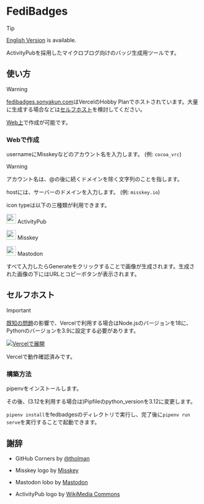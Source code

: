 # FediBadges
> [!TIP]
> [English Version](https://github.com/sonyakun/fedibadges/blob/master/README.md) is available.

ActivityPubを採用したマイクロブログ向けのバッジ生成用ツールです。

## 使い方
> [!WARNING]
> [fedibadges.sonyakun.com](https://fedibadges.sonyakun.com)はVercelのHobby Planでホストされています。大量に生成する場合などは[セルフホスト](#セルフホスト)を検討してください。

[Web上](https://fedibadges.sonyakun.com)で作成が可能です。

### Webで作成
usernameにMisskeyなどのアカウント名を入力します。 (例: `cocoa_vrc`)
> [!WARNING]
> アカウント名は、@の後に続くドメインを除く文字列のことを指します。

hostには、サーバーのドメインを入力します。 (例: `misskey.io`)

icon typeは以下の三種類が利用できます。
<p><img src="https://upload.wikimedia.org/wikipedia/commons/thumb/f/f2/ActivityPub-logo-symbol.svg/130px-ActivityPub-logo-symbol.svg.png" height=25 width=25> ActivityPub</p>
<p><img src="https://assets.misskey-hub.net/public/icon.png" height=25 width=25> Misskey</p>
<p><img src="https://joinmastodon.org/logos/logo-purple.svg" height=25 width=25> Mastodon</p>

すべて入力したらGenerateをクリックすることで画像が生成されます。生成された画像の下にはURLとコピーボタンが表示されます。

## セルフホスト
> [!IMPORTANT]
> [既知の問題](https://github.com/vercel/vercel/issues/11545)の影響で、Vercelで利用する場合はNode.jsのバージョンを18に、Pythonのバージョンを3.9に設定する必要があります。

[![Vercelで展開](https://vercel.com/button)](https://vercel.com/new/clone?repository-url=https%3A%2F%2Fgithub.com%2Fsonyakun%2Ffedibadges)

Vercelで動作確認済みです。

### 構築方法
pipenvをインストールします。

その後、(3.12を利用する場合は)Pipfileのpython_versionを3.12に変更します。

`pipenv install`をfedbadgesのディレクトリで実行し、完了後に`pipenv run serve`を実行することで起動できます。

## 謝辞
* GitHub Corners by [@tholman](https://github.com/tholman)

* Misskey logo by [Misskey](https://misskey-hub.net/ja/brand-assets/)
* Mastodon lobo by [Mastodon](https://joinmastodon.org/ja/branding)
* ActivityPub logo by [WikiMedia Commons](https://commons.wikimedia.org/wiki/File:ActivityPub-logo-symbol.svg)